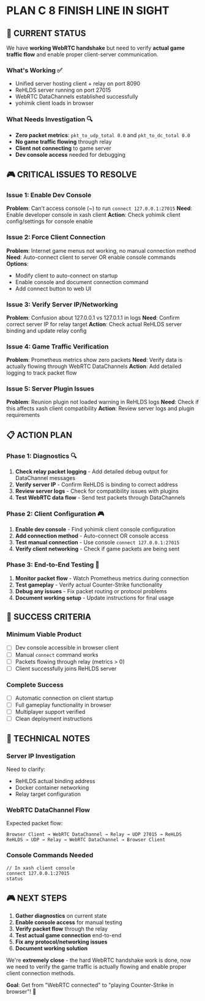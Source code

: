 # PLAN C 8 FINISH LINE IN SIGHT

## 🎯 **CURRENT STATUS**

We have **working WebRTC handshake** but need to verify **actual game traffic flow** and enable proper client-server communication.

### What's Working ✅
- Unified server hosting client + relay on port 8090
- ReHLDS server running on port 27015  
- WebRTC DataChannels established successfully
- yohimik client loads in browser

### What Needs Investigation 🔍
- **Zero packet metrics**: `pkt_to_udp_total 0.0` and `pkt_to_dc_total 0.0`
- **No game traffic flowing** through relay
- **Client not connecting** to game server
- **Dev console access** needed for debugging

## 🎮 **CRITICAL ISSUES TO RESOLVE**

### Issue 1: Enable Dev Console
**Problem**: Can't access console (~) to run `connect 127.0.0.1:27015`
**Need**: Enable developer console in xash client
**Action**: Check yohimik client config/settings for console enable

### Issue 2: Force Client Connection  
**Problem**: Internet game menus not working, no manual connection method
**Need**: Auto-connect client to server OR enable console commands
**Options**:
- Modify client to auto-connect on startup
- Enable console and document connection command
- Add connect button to web UI

### Issue 3: Verify Server IP/Networking
**Problem**: Confusion about 127.0.0.1 vs 127.0.1.1 in logs
**Need**: Confirm correct server IP for relay target
**Action**: Check actual ReHLDS server binding and update relay config

### Issue 4: Game Traffic Verification
**Problem**: Prometheus metrics show zero packets
**Need**: Verify data is actually flowing through WebRTC DataChannels
**Action**: Add detailed logging to track packet flow

### Issue 5: Server Plugin Issues
**Problem**: Reunion plugin not loaded warning in ReHLDS logs
**Need**: Check if this affects xash client compatibility
**Action**: Review server logs and plugin requirements

## 📋 **ACTION PLAN**

### Phase 1: Diagnostics 🔍
1. **Check relay packet logging** - Add detailed debug output for DataChannel messages
2. **Verify server IP** - Confirm ReHLDS is binding to correct address
3. **Review server logs** - Check for compatibility issues with plugins
4. **Test WebRTC data flow** - Send test packets through DataChannels

### Phase 2: Client Configuration 🎮
1. **Enable dev console** - Find yohimik client console configuration
2. **Add connection method** - Auto-connect OR console access
3. **Test manual connection** - Use console `connect 127.0.0.1:27015`
4. **Verify client networking** - Check if game packets are being sent

### Phase 3: End-to-End Testing 🚀
1. **Monitor packet flow** - Watch Prometheus metrics during connection
2. **Test gameplay** - Verify actual Counter-Strike functionality
3. **Debug any issues** - Fix packet routing or protocol problems
4. **Document working setup** - Update instructions for final usage

## 🎯 **SUCCESS CRITERIA**

### Minimum Viable Product
- [ ] Dev console accessible in browser client
- [ ] Manual `connect` command works
- [ ] Packets flowing through relay (metrics > 0)
- [ ] Client successfully joins ReHLDS server

### Complete Success  
- [ ] Automatic connection on client startup
- [ ] Full gameplay functionality in browser
- [ ] Multiplayer support verified
- [ ] Clean deployment instructions

## 🔧 **TECHNICAL NOTES**

### Server IP Investigation
Need to clarify:
- ReHLDS actual binding address
- Docker container networking
- Relay target configuration

### WebRTC DataChannel Flow
Expected packet flow:
```
Browser Client → WebRTC DataChannel → Relay → UDP 27015 → ReHLDS
ReHLDS → UDP → Relay → WebRTC DataChannel → Browser Client
```

### Console Commands Needed
```
// In xash client console
connect 127.0.0.1:27015
status
```

## 🎮 **NEXT STEPS**

1. **Gather diagnostics** on current state
2. **Enable console access** for manual testing  
3. **Verify packet flow** through the relay
4. **Test actual game connection** end-to-end
5. **Fix any protocol/networking issues**
6. **Document working solution**

We're **extremely close** - the hard WebRTC handshake work is done, now we need to verify the game traffic is actually flowing and enable proper client connection methods.

**Goal**: Get from "WebRTC connected" to "playing Counter-Strike in browser"! 🎯